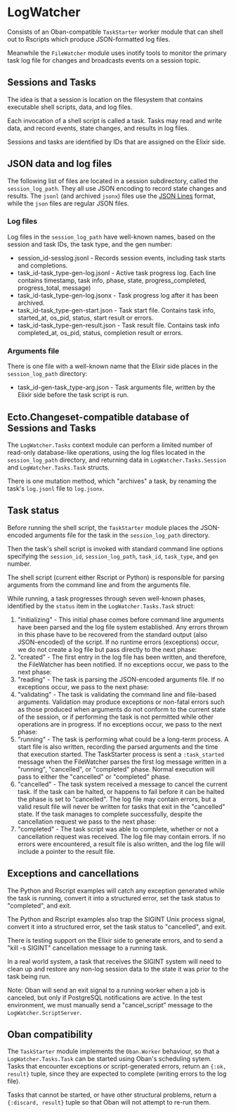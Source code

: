# LogWatcher

Consists of an Oban-compatible `TaskStarter` worker module that can
shell out to Rscripts which produce JSON-formatted log files.

Meanwhile the `FileWatcher` module uses inotify tools to monitor
the primary task log file for changes and broadcasts events on
a session topic.

## Sessions and Tasks

The idea is that a session is location on the filesystem that 
contains executable shell scripts, data, and log files.

Each invocation of a shell script is called a task. Tasks may
read and write data, and record events, state changes, and
results in log files.

Sessions and tasks are identified by IDs that are assigned on the 
Elixir side.


## JSON data and log files

The following list of files are located in a session subdirectory, 
called the `session_log_path`. They all use JSON encoding to record
state changes and results. The `jsonl` (and archived `jsonx`) files use 
the [JSON Lines](https://jsonlines.org/) format, while the `json`
files are regular JSON files.


### Log files

Log files in the `session_log_path` have well-known names, 
based on the session and task IDs, the task type, and the gen
number:

* session_id-sesslog.jsonl - Records session events, including task starts 
  and completions.
* task_id-task_type-gen-log.jsonl - Active task progress log. Each line 
  contains timestamp, task info, phase, state, progress_completed, 
  progress_total, message)
* task_id-task_type-gen-log.jsonx - Task progress log after it has been archived.
* task_id-task_type-gen-start.json - Task start file. Contains task info,
  started_at, os_pid, status, start result or errors.
* task_id-task_type-gen-result.json - Task result file. Contains task info
  completed_at, os_pid, status, completion result or errors.


### Arguments file

There is one file with a well-known name that the Elixir side
places in the `session_log_path` directory:

* task_id-gen-task_type-arg.json - Task arguments file, written by
  the Elixir side before the task script is run.


## Ecto.Changeset-compatible database of Sessions and Tasks

The `LogWatcher.Tasks` context module can perform a limited number
of read-only database-like operations, using the log files located in 
the `session_log_path` directory, and returning data in 
`LogWatcher.Tasks.Session` and `LogWatcher.Tasks.Task` structs.

There is one mutation method, which "archives" a task, by renaming the 
task's `log.jsonl` file to `log.jsonx`.


## Task status

Before running the shell script, the `TaskStarter` module places the
JSON-encoded arguments file for the task in the `session_log_path` 
directory.

Then the task's shell script is invoked with standard command line 
options specifying the `session_id`, `session_log_path`, `task_id`, 
`task_type`, and `gen` number.

The shell script (current either Rscript or Python) is responsible for 
parsing arguments from the command line and from the arguments file.

While running, a task progresses through seven well-known phases, 
identified by the `status` item in the `LogWatcher.Tasks.Task` struct:

1. "initializing" - This initial phase comes before command line arguments
  have been parsed and the log file system established. Any errors thrown
  in this phase have to be recovered from the standard output 
  (also JSON-encoded) of the script. If no runtime errors (exceptions) 
  occur, we do not create a log file but pass directly to the next phase:
2. "created" - The first entry in the log file has been written, and
  therefore, the FileWatcher has been notified. If no exceptions 
  occur, we pass to the next phase:
3. "reading" - The task is parsing the JSON-encoded arguments file.
  If no exceptions occur, we pass to the next phase:
4. "validating" - The task is validating the command line and file-based
  arguments. Validation may produce exceptions or non-fatal errors
  such as those produced when arguments do not conform to the 
  current state of the session, or if performing the task is not 
  permitted while other operations are in progress.
  If no exceptions occur, we pass to the next phase:
5. "running" - The task is performing what could be a long-term 
  process. A start file is also written, recording the parsed
  arguments and the time that execution started. The TaskStarter 
  process is sent a `:task_started` message when the FileWatcher 
  parses the first log message written in a "running", "cancelled", 
  or "completed" phase. Normal execution will pass to either the 
  "cancelled" or "completed" phase.
6. "cancelled" - The task system received a message to cancel
  the current task.  If the task can be halted, or happens to 
  fail before it can be halted the phase is set to "cancelled". 
  The log file may contain errors, but a valid result file will 
  never be written for tasks that exit in the "cancelled" state.
  If the task manages to complete successfully, despite the 
  cancellation request we pass to the next phase:
7. "completed" - The task script was able to complete, whether
  or not a cancellation request was received. The log file may 
  contain errors. If no errors were encountered, a result file is 
  also written, and the log file will include a pointer
  to the result file.


## Exceptions and cancellations

The Python and Rscript examples will catch any exception
generated while the task is running, convert it into
a structured error, set the task status to "completed", 
and exit.

The Python and Rscript examples also trap the SIGINT
Unix process signal, convert it into a structured error,
set the task status to "cancelled", and exit. 

There is testing support on the Elixir side to generate
errors, and to send a "kill -s SIGINT" cancellation message
to a running task.

In a real world system, a task that receives the SIGINT
system will need to clean up and restore any non-log
session data to the state it was prior to the task being
run.

Note: Oban will send an exit signal to a running worker when
a job is canceled, but only if PostgreSQL notifications are 
active. In the test environment, we must manually send a 
"cancel_script" message to the `LogWatcher.ScriptServer`.


## Oban compatibility

The `TaskStarter` module implements the `Oban.Worker`
behaviour, so that a `LogWatcher.Tasks.Task` can be
started using Oban's scheduling sytem. Tasks that
encounter exceptions or script-generated errors, return an 
`{:ok, result}` tuple, since they are expected to complete 
(writing errors to the log file).

Tasks that cannot be started, or have other structural
problems, return a `{:discard, result}` tuple
so that Oban will not attempt to re-run them.
